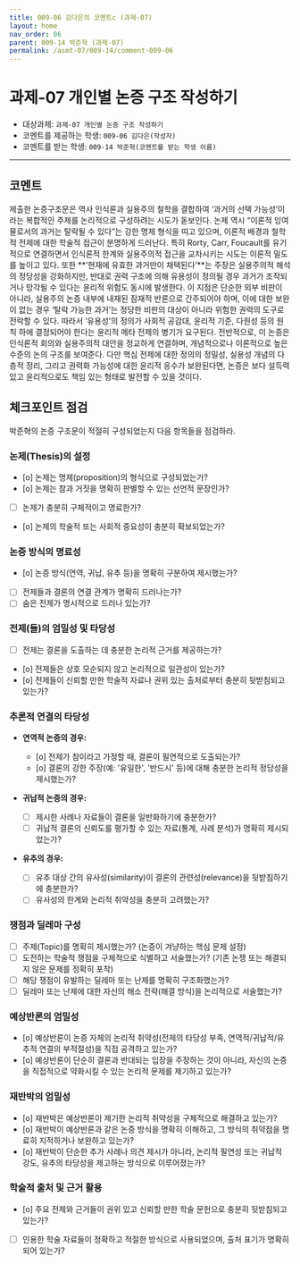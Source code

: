 ```yaml
---
title: 009-06 김다은의 코멘트c (과제-07) 
layout: home
nav_order: 06
parent: 009-14 박준혁 (과제-07)
permalink: /asmt-07/009-14/comment-009-06
---
```


# 과제-07 개인별 논증 구조 작성하기

- 대상과제: `과제-07 개인별 논증 구조 작성하기`
- 코멘트를 제공하는 학생: `009-06 김다은(작성자)` 
- 코멘트를 받는 학생: `009-14 박준혁(코멘트를 받는 학생 이름)` 

---

## 코멘트

제출한 논증구조문은 역사 인식론과 실용주의 철학을 결합하여 ‘과거의 선택 가능성’이라는 복합적인 주제를 논리적으로 구성하려는 시도가 돋보인다. 논제 역시 “이론적 잉여물로서의 과거는 탈락될 수 있다”는 강한 명제 형식을 띠고 있으며, 이론적 배경과 철학적 전제에 대한 학술적 접근이 분명하게 드러난다. 특히 Rorty, Carr, Foucault를 유기적으로 연결하면서 인식론적 한계와 실용주의적 접근을 교차시키는 시도는 이론적 밀도를 높이고 있다.
또한 **‘현재에 유효한 과거만이 채택된다’**는 주장은 실용주의적 해석의 정당성을 강화하지만, 반대로 권력 구조에 의해 유용성이 정의될 경우 과거가 조작되거나 망각될 수 있다는 윤리적 위험도 동시에 발생한다. 이 지점은 단순한 외부 비판이 아니라, 실용주의 논증 내부에 내재된 잠재적 반론으로 간주되어야 하며, 이에 대한 보완이 없는 경우 ‘탈락 가능한 과거’는 정당한 비판의 대상이 아니라 위험한 권력의 도구로 전락할 수 있다. 따라서 ‘유용성’의 정의가 사회적 공감대, 윤리적 기준, 다원성 등의 원칙 하에 결정되어야 한다는 윤리적 메타 전제의 병기가 요구된다.
전반적으로, 이 논증은 인식론적 회의와 실용주의적 대안을 정교하게 연결하며, 개념적으로나 이론적으로 높은 수준의 논의 구조를 보여준다. 다만 핵심 전제에 대한 정의의 정밀성, 실용성 개념의 다층적 정리, 그리고 권력화 가능성에 대한 윤리적 응수가 보완된다면, 논증은 보다 설득력 있고 윤리적으로도 책임 있는 형태로 발전할 수 있을 것이다.

## 체크포인트 점검

박준혁의 논증 구조문이 적절히 구성되었는지 다음 항목들을 점검하라.

### **논제(Thesis)의 설정**
- [o] 논제는 명제(proposition)의 형식으로 구성되었는가?
- [o] 논제는 참과 거짓을 명확히 판별할 수 있는 선언적 문장인가?
- [ ] 논제가 충분히 구체적이고 명료한가?
- [o] 논제의 학술적 또는 사회적 중요성이 충분히 확보되었는가?

### **논증 방식의 명료성**
- [o] 논증 방식(연역, 귀납, 유추 등)을 명확히 구분하여 제시했는가?
- [ ] 전제들과 결론의 연결 관계가 명확히 드러나는가?
- [ ] 숨은 전제가 명시적으로 드러나 있는가?

### **전제(들)의 엄밀성 및 타당성**
- [ ] 전제는 결론을 도출하는 데 충분한 논리적 근거를 제공하는가?
- [o] 전제들은 상호 모순되지 않고 논리적으로 일관성이 있는가?
- [o] 전제들이 신뢰할 만한 학술적 자료나 권위 있는 출처로부터 충분히 뒷받침되고 있는가?

### **추론적 연결의 타당성**
- **연역적 논증의 경우:**
  - [o] 전제가 참이라고 가정할 때, 결론이 필연적으로 도출되는가?
  - [o] 결론의 강한 주장(예: '유일한', '반드시' 등)에 대해 충분한 논리적 정당성을 제시했는가?

- **귀납적 논증의 경우:**
  - [ ] 제시한 사례나 자료들이 결론을 일반화하기에 충분한가?
  - [ ] 귀납적 결론의 신뢰도를 평가할 수 있는 자료(통계, 사례 분석)가 명확히 제시되었는가?

- **유추의 경우:**
  - [ ] 유추 대상 간의 유사성(similarity)이 결론의 관련성(relevance)을 뒷받침하기에 충분한가?
  - [ ] 유사성의 한계와 논리적 취약성을 충분히 고려했는가?

### **쟁점과 딜레마 구성**
- [ ] 주제(Topic)를 명확히 제시했는가? (논증이 겨냥하는 핵심 문제 설정)
- [ ] 도전하는 학술적 쟁점을 구체적으로 식별하고 서술했는가? (기존 논쟁 또는 해결되지 않은 문제를 정확히 포착)
- [ ] 해당 쟁점이 유발하는 딜레마 또는 난제를 명확히 구조화했는가?
- [ ] 딜레마 또는 난제에 대한 자신의 해소 전략(해결 방식)을 논리적으로 서술했는가?

### **예상반론의 엄밀성**
- [o] 예상반론이 논증 자체의 논리적 취약성(전제의 타당성 부족, 연역적/귀납적/유추적 연결의 부적절성)을 직접 공격하고 있는가?
- [o] 예상반론이 단순히 결론과 반대되는 입장을 주장하는 것이 아니라, 자신의 논증을 직접적으로 약화시킬 수 있는 논리적 문제를 제기하고 있는가?

### **재반박의 엄밀성**
- [o] 재반박은 예상반론이 제기한 논리적 취약성을 구체적으로 해결하고 있는가?
- [o] 재반박이 예상반론과 같은 논증 방식을 명확히 이해하고, 그 방식의 취약점을 명료히 지적하거나 보완하고 있는가?
- [o] 재반박이 단순한 추가 사례나 의견 제시가 아니라, 논리적 필연성 또는 귀납적 강도, 유추의 타당성을 제고하는 방식으로 이루어졌는가?

### **학술적 출처 및 근거 활용**
- [o] 주요 전제와 근거들이 권위 있고 신뢰할 만한 학술 문헌으로 충분히 뒷받침되고 있는가?
- [ ] 인용한 학술 자료들이 정확하고 적절한 방식으로 사용되었으며, 출처 표기가 명확히 되어 있는가?
